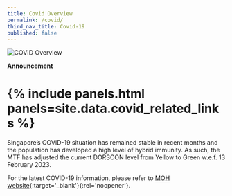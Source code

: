 ```yaml
---
title: Covid Overview
permalink: /covid/
third_nav_title: Covid-19
published: false
---
```


![COVID Overview](/images/covid/Covid_Overview.jpg)

**Announcement** 


{% include panels.html panels=site.data.covid_related_links %}
=======
Singapore’s COVID-19 situation has remained stable in recent months and the population has developed a high level of hybrid immunity. As such, the MTF has adjusted the current DORSCON level from Yellow to Green w.e.f. 13 February 2023.
 
For the latest COVID-19 information, please refer to [MOH website](https://www.moh.gov.sg){:target='_blank'}{:rel='noopener'}.
